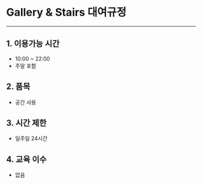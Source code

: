 # Gallery & Stairs 대여규정
- - -
## 1. 이용가능 시간
- 10:00 ~ 22:00
- 주말 포함

## 2. 품목
- 공간 사용

## 3. 시간 제한
- 일주일 24시간

## 4. **교육 이수**
- 없음